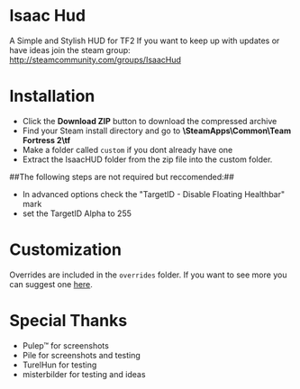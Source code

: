 # Isaac Hud

A Simple and Stylish HUD for TF2
If you want to keep up with updates or have ideas join the steam group:
http://steamcommunity.com/groups/IsaacHud

# Installation 

* Click the **Download ZIP** button to download the compressed archive
* Find your Steam install directory and go to **\SteamApps\Common\Team Fortress 2\tf**
* Make a folder called `custom` if you dont already have one
* Extract the IsaacHUD folder from the zip file into the custom folder.

##The following steps are not required but reccomended:##

* In advanced options check the "TargetID - Disable Floating Healthbar" mark
* set the TargetID Alpha to 255

# Customization

Overrides are included in the `overrides` folder. If you want to see more you can suggest one [here](http://steamcommunity.com/groups/IsaacHud/discussions/0/523897277918200508/).


# Special Thanks

* Pulep™ for screenshots
* Pile for screenshots and testing
* TurelHun for testing
* misterbilder for testing and ideas
